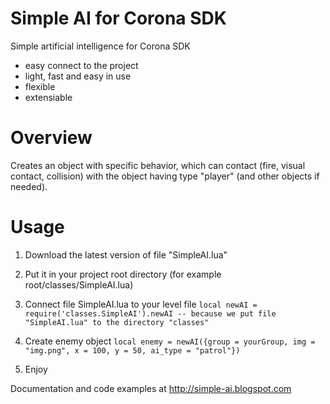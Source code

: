 # Simple AI for Corona SDK
Simple artificial intelligence for Corona SDK
* easy connect to the project
* light, fast and easy in use
* flexible
* extensiable

# Overview
Creates an object with specific behavior, which can contact (fire, visual contact, collision) with the object having type "player" (and other objects if needed).

# Usage
1. Download the latest version of file "SimpleAI.lua"
2. Put it in your project root directory (for example root/classes/SimpleAI.lua)
3. Connect file SimpleAI.lua to your level file
`local newAI = require('classes.SimpleAI').newAI -- because we put file "SimpleAI.lua" to the directory "classes"`

4. Create enemy object
`local enemy = newAI({group = yourGroup, img = "img.png", x = 100, y = 50, ai_type = "patrol"})`

5. Enjoy

Documentation and code examples at http://simple-ai.blogspot.com
